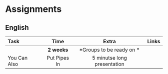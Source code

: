 # Assignments  

## English

| Task                                               | Time         | Extra                    | Links  |
| :--------------------------------                  | :----------: | :-----------:            | ------:|
|                                                    |  **2 weeks** | *Groups to be ready on * |        |
| You Can Also                                       | Put Pipes In | 5 minutse long presentation|        |

